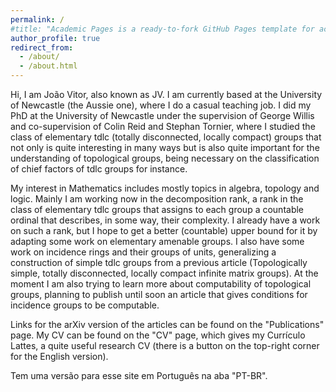 ```yaml
---
permalink: /
#title: "Academic Pages is a ready-to-fork GitHub Pages template for academic personal websites"
author_profile: true
redirect_from: 
  - /about/
  - /about.html
---
```


Hi, I am João Vitor, also known as JV. I am currently based at the University of Newcastle (the Aussie one), where I do a casual teaching job. I did my PhD at the University of Newcastle under the supervision of George Willis and co-supervision of Colin Reid and Stephan Tornier, where I studied the class of elementary tdlc (totally disconnected, locally compact) groups that not only is quite interesting in many ways but is also quite important for the understanding of topological groups, being necessary on the classification of chief factors of tdlc groups for instance. 

My interest in Mathematics includes mostly topics in algebra, topology and logic. Mainly I am working now in the decomposition rank, a rank in the class of elementary tdlc groups that assigns to each group a countable ordinal that describes, in some way, their complexity. I already have a work on such a rank, but I hope to get a better (countable) upper bound for it by adapting some work on elementary amenable groups. 
I also have some work on incidence rings and their groups of units, generalizing a construction of simple tdlc groups from a previous article (Topologically simple, totally disconnected, locally compact infinite matrix groups). At the moment I am also trying to learn more about computability of topological groups, planning to publish until soon an article that gives conditions for incidence groups to be computable.

Links for the arXiv version of the articles can be found on the "Publications" page. My CV can be found on the "CV" page, which gives my Currículo Lattes, a quite useful research CV (there is a button on the top-right corner for the English version).

Tem uma versão para esse site em Português na aba "PT-BR".
